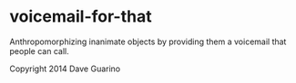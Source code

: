 # voicemail-for-that

Anthropomorphizing inanimate objects by providing them a voicemail that people can call.

Copyright 2014 Dave Guarino
